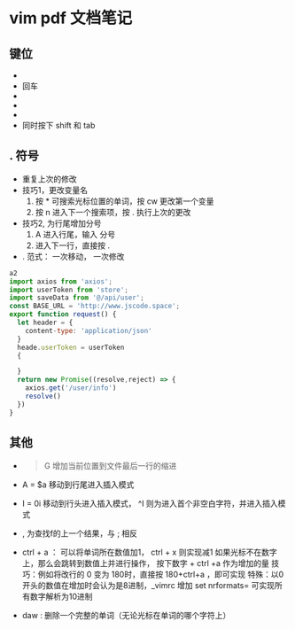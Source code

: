 # vim pdf 文档笔记

## 键位 
* <Esc>
* <CR> 回车
* <Ctrl>
* <Shift>
* <Tab>
* <S-tab> 同时按下 shift 和 tab

## . 符号
* 重复上次的修改
* 技巧1，更改变量名
  1. 按 * 可搜索光标位置的单词，按 cw 更改第一个变量
  2. 按 n 进入下一个搜索项，按 . 执行上次的更改
* 技巧2, 为行尾增加分号
  1. A 进入行尾，输入 分号
  2. 进入下一行，直接按 .
* . 范式： 一次移动， 一次修改
```js
a2
import axios from 'axios';
import userToken from 'store';
import saveData from '@/api/user';
const BASE_URL = 'http://www.jscode.space';
export function request() {
  let header = {
    content-type: 'application/json'
  }
  heade.userToken = userToken
  {

  }
  return new Promise((resolve,reject) => {
    axios.get('/user/info')
    resolve()
  })
}
```
## 其他
* >G 增加当前位置到文件最后一行的缩进
* A = $a 移动到行尾进入插入模式
* I = 0i 移动到行头进入插入模式， ^I 则为进入首个非空白字符，并进入插入模式
* , 为查找f的上一个结果，与 ; 相反

* ctrl + a ： 可以将单词所在数值加1， ctrl + x 则实现减1
  如果光标不在数字上，那么会跳转到数值上并进行操作，
  按下数字 + ctrl +a 作为增加的量
  技巧：例如将改行的 0 变为 180时，直接按  180+ctrl+a ，即可实现
  特殊：以0开头的数值在增加时会认为是8进制，_vimrc 增加 set nrformats= 可实现所有数字解析为10进制
  
* daw  : 删除一个完整的单词（无论光标在单词的哪个字符上）
